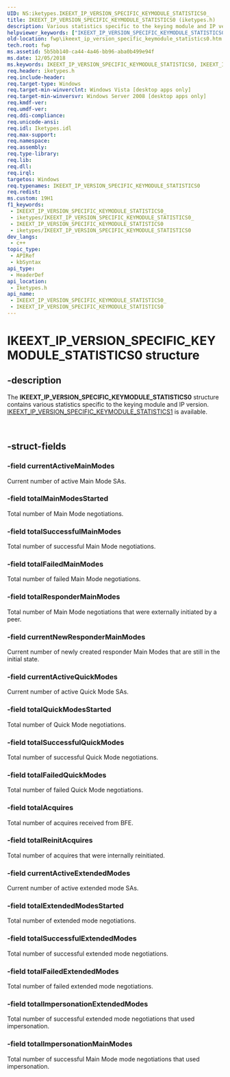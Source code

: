 ```yaml
---
UID: NS:iketypes.IKEEXT_IP_VERSION_SPECIFIC_KEYMODULE_STATISTICS0_
title: IKEEXT_IP_VERSION_SPECIFIC_KEYMODULE_STATISTICS0 (iketypes.h)
description: Various statistics specific to the keying module and IP version.
helpviewer_keywords: ["IKEEXT_IP_VERSION_SPECIFIC_KEYMODULE_STATISTICS0","IKEEXT_IP_VERSION_SPECIFIC_KEYMODULE_STATISTICS0 structure [Filtering]","fwp.ikeext_ip_version_specific_keymodule_statistics0","iketypes/IKEEXT_IP_VERSION_SPECIFIC_KEYMODULE_STATISTICS0"]
old-location: fwp\ikeext_ip_version_specific_keymodule_statistics0.htm
tech.root: fwp
ms.assetid: 5b5bb140-ca44-4a46-bb96-aba0b499e94f
ms.date: 12/05/2018
ms.keywords: IKEEXT_IP_VERSION_SPECIFIC_KEYMODULE_STATISTICS0, IKEEXT_IP_VERSION_SPECIFIC_KEYMODULE_STATISTICS0 structure [Filtering], fwp.ikeext_ip_version_specific_keymodule_statistics0, iketypes/IKEEXT_IP_VERSION_SPECIFIC_KEYMODULE_STATISTICS0
req.header: iketypes.h
req.include-header: 
req.target-type: Windows
req.target-min-winverclnt: Windows Vista [desktop apps only]
req.target-min-winversvr: Windows Server 2008 [desktop apps only]
req.kmdf-ver: 
req.umdf-ver: 
req.ddi-compliance: 
req.unicode-ansi: 
req.idl: Iketypes.idl
req.max-support: 
req.namespace: 
req.assembly: 
req.type-library: 
req.lib: 
req.dll: 
req.irql: 
targetos: Windows
req.typenames: IKEEXT_IP_VERSION_SPECIFIC_KEYMODULE_STATISTICS0
req.redist: 
ms.custom: 19H1
f1_keywords:
 - IKEEXT_IP_VERSION_SPECIFIC_KEYMODULE_STATISTICS0_
 - iketypes/IKEEXT_IP_VERSION_SPECIFIC_KEYMODULE_STATISTICS0_
 - IKEEXT_IP_VERSION_SPECIFIC_KEYMODULE_STATISTICS0
 - iketypes/IKEEXT_IP_VERSION_SPECIFIC_KEYMODULE_STATISTICS0
dev_langs:
 - c++
topic_type:
 - APIRef
 - kbSyntax
api_type:
 - HeaderDef
api_location:
 - Iketypes.h
api_name:
 - IKEEXT_IP_VERSION_SPECIFIC_KEYMODULE_STATISTICS0_
 - IKEEXT_IP_VERSION_SPECIFIC_KEYMODULE_STATISTICS0
---
```


# IKEEXT_IP_VERSION_SPECIFIC_KEYMODULE_STATISTICS0 structure


## -description

The <b>IKEEXT_IP_VERSION_SPECIFIC_KEYMODULE_STATISTICS0</b> structure contains various statistics specific to the keying module and IP version.
[IKEEXT_IP_VERSION_SPECIFIC_KEYMODULE_STATISTICS1](/windows/desktop/api/iketypes/ns-iketypes-ikeext_ip_version_specific_keymodule_statistics1) is available.</div><div> </div>

## -struct-fields

### -field currentActiveMainModes

Current number of active Main Mode SAs.

### -field totalMainModesStarted

Total number of Main Mode negotiations.

### -field totalSuccessfulMainModes

Total number of successful Main Mode negotiations.

### -field totalFailedMainModes

Total number of failed Main Mode negotiations.

### -field totalResponderMainModes

Total number of Main Mode negotiations that were externally initiated by a peer.

### -field currentNewResponderMainModes

Current number of newly created responder Main Modes that are still in the initial state.

### -field currentActiveQuickModes

Current number of active Quick Mode SAs.

### -field totalQuickModesStarted

Total number of Quick Mode negotiations.

### -field totalSuccessfulQuickModes

Total number of successful Quick Mode negotiations.

### -field totalFailedQuickModes

Total number of failed Quick Mode negotiations.

### -field totalAcquires

Total number of acquires received from BFE.

### -field totalReinitAcquires

Total number of acquires that were internally reinitiated.

### -field currentActiveExtendedModes

Current number of active extended mode SAs.

### -field totalExtendedModesStarted

Total number of extended mode negotiations.

### -field totalSuccessfulExtendedModes

Total number of successful extended mode negotiations.

### -field totalFailedExtendedModes

Total number of failed extended mode negotiations.

### -field totalImpersonationExtendedModes

Total number of successful extended mode negotiations that used impersonation.

### -field totalImpersonationMainModes

Total number of successful Main Mode mode negotiations that used impersonation.

